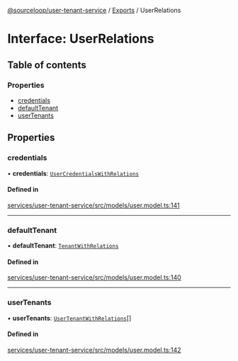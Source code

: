 [@sourceloop/user-tenant-service](../README.md) / [Exports](../modules.md) / UserRelations

# Interface: UserRelations

## Table of contents

### Properties

- [credentials](UserRelations.md#credentials)
- [defaultTenant](UserRelations.md#defaulttenant)
- [userTenants](UserRelations.md#usertenants)

## Properties

### credentials

• **credentials**: [`UserCredentialsWithRelations`](../modules.md#usercredentialswithrelations)

#### Defined in

[services/user-tenant-service/src/models/user.model.ts:141](https://github.com/sourcefuse/loopback4-microservice-catalog/blob/b93c60ac7/services/user-tenant-service/src/models/user.model.ts#L141)

___

### defaultTenant

• **defaultTenant**: [`TenantWithRelations`](../modules.md#tenantwithrelations)

#### Defined in

[services/user-tenant-service/src/models/user.model.ts:140](https://github.com/sourcefuse/loopback4-microservice-catalog/blob/b93c60ac7/services/user-tenant-service/src/models/user.model.ts#L140)

___

### userTenants

• **userTenants**: [`UserTenantWithRelations`](../modules.md#usertenantwithrelations)[]

#### Defined in

[services/user-tenant-service/src/models/user.model.ts:142](https://github.com/sourcefuse/loopback4-microservice-catalog/blob/b93c60ac7/services/user-tenant-service/src/models/user.model.ts#L142)
